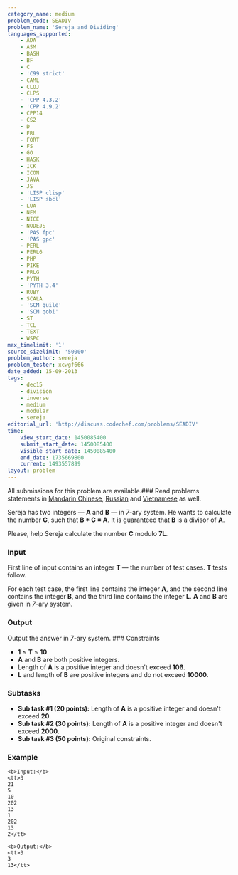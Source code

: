 ```yaml
---
category_name: medium
problem_code: SEADIV
problem_name: 'Sereja and Dividing'
languages_supported:
    - ADA
    - ASM
    - BASH
    - BF
    - C
    - 'C99 strict'
    - CAML
    - CLOJ
    - CLPS
    - 'CPP 4.3.2'
    - 'CPP 4.9.2'
    - CPP14
    - CS2
    - D
    - ERL
    - FORT
    - FS
    - GO
    - HASK
    - ICK
    - ICON
    - JAVA
    - JS
    - 'LISP clisp'
    - 'LISP sbcl'
    - LUA
    - NEM
    - NICE
    - NODEJS
    - 'PAS fpc'
    - 'PAS gpc'
    - PERL
    - PERL6
    - PHP
    - PIKE
    - PRLG
    - PYTH
    - 'PYTH 3.4'
    - RUBY
    - SCALA
    - 'SCM guile'
    - 'SCM qobi'
    - ST
    - TCL
    - TEXT
    - WSPC
max_timelimit: '1'
source_sizelimit: '50000'
problem_author: sereja
problem_tester: xcwgf666
date_added: 15-09-2013
tags:
    - dec15
    - division
    - inverse
    - medium
    - modular
    - sereja
editorial_url: 'http://discuss.codechef.com/problems/SEADIV'
time:
    view_start_date: 1450085400
    submit_start_date: 1450085400
    visible_start_date: 1450085400
    end_date: 1735669800
    current: 1493557899
layout: problem
---
```

All submissions for this problem are available.###  Read problems statements in [Mandarin Chinese](http://www.codechef.com/download/translated/DEC15/mandarin/SEADIV.pdf), [Russian](http://www.codechef.com/download/translated/DEC15/russian/SEADIV.pdf) and [Vietnamese](http://www.codechef.com/download/translated/DEC15/vietnamese/SEADIV.pdf) as well.

Sereja has two integers — **A** and **B** — in _7_-ary system. He wants to calculate the number **C**, such that **B \* C = A**. It is guaranteed that **B** is a divisor of **A**.

Please, help Sereja calculate the number **C** modulo **7L**.

### Input

First line of input contains an integer **T** — the number of test cases. **T** tests follow.

For each test case, the first line contains the integer **A**, and the second line contains the integer **B**, and the third line contains the integer **L**. **A** and **B** are given in _7_-ary system.

### Output

Output the answer in _7_-ary system. ### Constraints

- **1** ≤ **T** ≤ **10**
- **A** and **B** are both positive integers.
- Length of **A** is a positive integer and doesn't exceed **106**.
- **L** and length of **B** are positive integers and do not exceed **10000**.

### Subtasks

- **Sub task #1 (20 points):** Length of **A** is a positive integer and doesn't exceed **20**.
- **Sub task #2 (30 points):** Length of **A** is a positive integer and doesn't exceed **2000**.
- **Sub task #3 (50 points):** Original constraints.

### Example

```
<b>Input:</b>
<tt>3
21
5
10
202
13
1
202
13
2</tt>

<b>Output:</b>
<tt>3
3
13</tt>

```